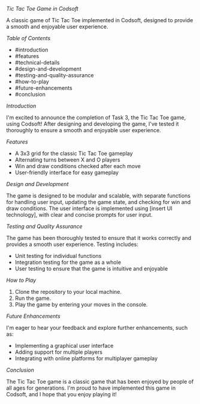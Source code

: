 
*Tic Tac Toe Game in Codsoft*

A classic game of Tic Tac Toe implemented in Codsoft, designed to provide a smooth and enjoyable user experience.

*Table of Contents*

- #introduction
- #features
- #technical-details
- #design-and-development
- #testing-and-quality-assurance
- #how-to-play
- #future-enhancements
- #conclusion

*Introduction*

I'm excited to announce the completion of Task 3, the Tic Tac Toe game, using Codsoft! After designing and developing the game, I've tested it thoroughly to ensure a smooth and enjoyable user experience.

*Features*

- A 3x3 grid for the classic Tic Tac Toe gameplay
- Alternating turns between X and O players
- Win and draw conditions checked after each move
- User-friendly interface for easy gameplay


*Design and Development*

The game is designed to be modular and scalable, with separate functions for handling user input, updating the game state, and checking for win and draw conditions. The user interface is implemented using [insert UI technology], with clear and concise prompts for user input.

*Testing and Quality Assurance*

The game has been thoroughly tested to ensure that it works correctly and provides a smooth user experience. Testing includes:

- Unit testing for individual functions
- Integration testing for the game as a whole
- User testing to ensure that the game is intuitive and enjoyable

*How to Play*

1. Clone the repository to your local machine.
2. Run the game.
3. Play the game by entering your moves in the console.

*Future Enhancements*

I'm eager to hear your feedback and explore further enhancements, such as:

- Implementing a graphical user interface
- Adding support for multiple players
- Integrating with online platforms for multiplayer gameplay

*Conclusion*

The Tic Tac Toe game is a classic game that has been enjoyed by people of all ages for generations. I'm proud to have implemented this game in Codsoft, and I hope that you enjoy playing it!
